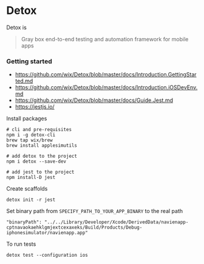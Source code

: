 # Detox

Detox is 

> Gray box end-to-end testing and automation framework for mobile apps

### Getting started

* https://github.com/wix/Detox/blob/master/docs/Introduction.GettingStarted.md
* https://github.com/wix/Detox/blob/master/docs/Introduction.iOSDevEnv.md
* https://github.com/wix/Detox/blob/master/docs/Guide.Jest.md
* https://jestjs.io/

Install packages

    # cli and pre-requisites
    npm i -g detox-cli
    brew tap wix/brew
    brew install applesimutils

    # add detox to the project
    npm i detox --save-dev

    # add jest to the project
    npm install-D jest

Create scaffolds

    detox init -r jest

Set binary path from `SPECIFY_PATH_TO_YOUR_APP_BINARY` to the real path

    "binaryPath": "../../Library/Developer/Xcode/DerivedData/navienapp-cptnavaokaehklgmjextcexaxeks/Build/Products/Debug-iphonesimulator/navienapp.app"


To run tests

    detox test --configuration ios
